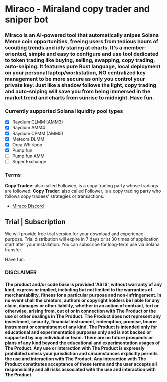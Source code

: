 # Miraco - Miraland copy trader and sniper bot

### Miraco is an AI-powered tool that automatically snipes Solana Meme coin opportunities, freeing users from tedious hours of scouting trends and idly staring at charts. It's a member-oriented, simple and easy to configure and use tool dedicated to token trading like buying, selling, swapping, copy trading, auto-sniping. It features pure Rust language, local deployment on your personal laptop/workstation, NO centralized key management to be more secure as only you control your private key. Just like a shadow follows the light, copy trading and auto-sniping will save you from being immersed in the market trend and charts from sunrise to midnight. Have fun.

### Currently supported Solana liquidity pool types

-   [x] Raydium CLMM (AMM3)
-   [x] Raydium AMM4
-   [x] Raydium CPMM (AMM5)
-   [x] Meteora DLMM
-   [x] Orca Whirlpoo
-   [x] Pump.fun
-   [ ] Pump.fun AMM
-   [ ] Super Exchange

### Terms

**Copy Tradee**: also called Followee, is a copy trading party whose tradings are followed.
**Copy Trader**: also called Follower, is a copy trading party who follows copy tradees' strategies or transactions.

-   [Miraco Discord](https://discord.gg/VmBfyeM4YB)

## Trial | Subscription

We will provide free trial version for your download and experience purpose. Trial distribution will expire in 7 days or at 30 times of application start after your installation. You can subscribe for long-term use via Solana transfer.

Have fun.

<div>

### DISCLAIMER

#### The product and/or code base is provided 'AS IS', without warranty of any kind, express or implied, including but not limited to the warranties of merchantability, fitness for a particular purpose and non-infringement. In no event shall the creators, authors or copyright holders be liable for any claim, damages or other liability, whether in an action of contract, tort or otherwise, arising from, out of or in connection with The Product or the use or other dealings in The Product. The Product does not represent any investment, security, financial instrument, redemption, promise, bearer instrument or commitment of any kind. The Product is intended only for educational and experimentation purposes only and is not backed or supported by any individual or team. There are no future prospects or plans of any kind beyond the educational and experimentation usages of The Product. Any use or interaction with The Product is expressly prohibited unless your jurisdiction and circumstances explicitly permits the use and interaction with The Product. Any interaction with The Product constitutes acceptance of these terms and the user accepts all responsibility and all risks associated with the use and interaction with The Product.

</div>
